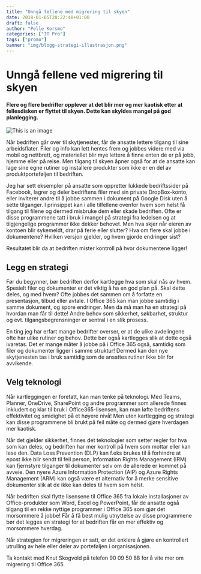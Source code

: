 ```yaml
---
title: "Unngå fellene med migrering til skyen"
date: 2018-01-05T20:22:48+01:00
draft: false
author: "Pelle Korsmo"
categories: ["IT Pro"]
tags: ["promo"]
banner: "img/blogg-strategi-illustrasjon.png"
---
```


# Unngå fellene ved migrering til skyen

#### Flere og flere bedrifter opplever at det blir mer og mer kaotisk etter at fellesdisken er flyttet til skyen. Dette kan skyldes mangel på god planlegging.


![This is an image](/img/blogg-strategi-illustrasjon.png)


Når bedriften går over til skytjenester, får de ansatte lettere tilgang til sine arbeidsflater. Filer og info kan lett hentes frem og jobbes videre med via mobil og nettbrett, og materiellet blir mye lettere å finne enten de er på jobb, hjemme eller på reise. Men tilgang til skyen åpner også for at de ansatte kan lage sine egne rutiner og installere produkter som ikke er en del av produktporteføljen til bedriften. 

Jeg har sett eksempler på ansatte som oppretter lukkede bedriftssider på Facebook, lagrer og deler bedriftens filer med sin private DropBox-konto, eller inviterer andre til å jobbe sammen i dokument på Google Disk uten å sette tilganger. I prinsippet kan i alle tilfellene ovenfor hvem som helst få tilgang til filene og dermed misbruke dem eller skade bedriften. Ofte er disse programmene tatt i bruk i mangel på strategi fra ledelsen og at tilgjengelige programmer ikke dekker behovet. Men hva skjer når eieren av kontoen blir sykemeldt, drar på ferie eller slutter? Hva om flere skal jobbe i dokumentene? Hvilken versjon gjelder, og hvem gjorde endringer sist?

Resultatet blir da at bedriften mister kontroll på hvor dokumentene ligger!
 
## Legg en strategi

Før du begynner, bør bedriften derfor kartlegge hva som skal nås av hvem. Spesielt filer og dokumenter er det viktig å ha en god plan på. Skal dette deles, og med hvem? Ofte jobbes det sammen om å forfatte en presentasjon, tilbud eller avtale. I Office 365 kan man jobbe samtidig i samme dokument, og spore endringer. Men da må man ha en strategi på hvordan man får til dette! Andre behov som sikkerhet, søkbarhet, struktur og evt. tilgangsbegrensninger er sentral i en slik prosess. 

En ting jeg har erfart mange bedrifter overser, er at de ulike avdelingene ofte har ulike rutiner og behov. Dette bør også kartlegges slik at dette også ivaretas. Det er mange måter å jobbe på i Office 365 også, samtidig som filer og dokumenter ligger i samme struktur! Dermed kan den nye skytjenesten tas i bruk samtidig som de ansattes rutiner ikke blir for avvikende.

## Velg teknologi

Når kartleggingen er foretatt, kan man tenke på teknologi. Med Teams, Planner, OneDrive, SharePoint og andre programmer som allerede finnes inkludert og klar til bruk i Office365-lisensen, kan man løfte bedriftens effektivitet og smidighet på et høyere nivå! Men uten kartlegging og strategi kan disse programmene bli brukt på feil måte og dermed gjøre hverdagen mer kaotisk.

Når det gjelder sikkerhet, finnes det teknologier som setter regler for hva som kan deles, og bedriften har mer kontroll på hvem som mottar eller kan lese den. Data Loss Prevention (DLP) kan f.eks brukes til å forhindre at epost ikke blir sendt til feil person, Information Rights Management (IRM) kan fjernstyre tilganger til dokumenter selv om de allerede er kommet på avveie. Den nyere Azure Information Protection (AIP) og Azure Rights Management (ARM) kan også være et alternativ for å merke sensitive dokumenter slik at de ikke kan deles til hvem som helst. 

Når bedriften skal flytte lisensene til Office 365 fra lokale installasjoner av Office-produkter som Word, Excel og PowerPoint, får de ansatte også tilgang til en rekke nyttige programmer i Office 365 som gjør det morsommere å jobbe! Får å få best mulig utnyttelse av disse programmene bør det legges en strategi for at bedriften får en mer effektiv og morsommere hverdag.

Når strategien for migreringen er satt, er det enklere å gjøre en kontrollert utrulling av hele eller deler av porteføljen i organisasjonen. 

Ta kontakt med Knut Skogvold på telefon 90 09 50 88 for å vite mer om migrering til Office 365.

<br>
<br>